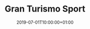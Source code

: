 ---
issue: 0719
title: "Gran Turismo Sport"
metacritic: https://www.metacritic.com/game/playstation-4/gran-turismo-sport
cover: https://store.playstation.com/store/api/chihiro/00_09_000/container/BE/nl/999/EP9001-CUSA02168_00-GTSPORT000000000/1565221816000/image?w=480&h=480&bg_color=000000&opacity=100&_version=00_09_000
date: 2019-07-01T10:00:00+01:00
---